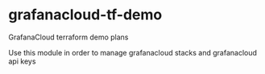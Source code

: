 # grafanacloud-tf-demo
GrafanaCloud terraform demo plans

Use this module in order to manage grafanacloud stacks and grafanacloud api keys
